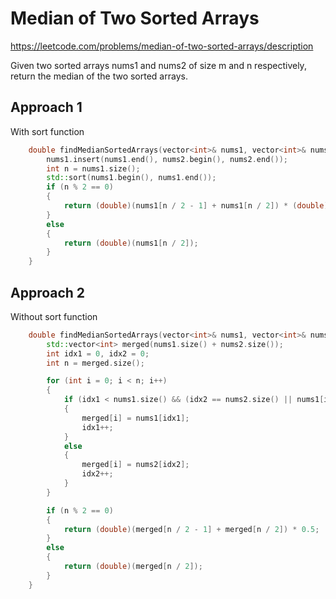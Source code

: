 # Median of Two Sorted Arrays

https://leetcode.com/problems/median-of-two-sorted-arrays/description

Given two sorted arrays nums1 and nums2 of size m and n respectively, return the median of the two sorted arrays.


## Approach 1

With sort function

``` C++
    double findMedianSortedArrays(vector<int>& nums1, vector<int>& nums2) {
        nums1.insert(nums1.end(), nums2.begin(), nums2.end());
        int n = nums1.size();
        std::sort(nums1.begin(), nums1.end());
        if (n % 2 == 0)
        {
            return (double)(nums1[n / 2 - 1] + nums1[n / 2]) * (double)0.5;
        }
        else
        {
            return (double)(nums1[n / 2]);
        }
    }
```

## Approach 2 

Without sort function

``` C++
    double findMedianSortedArrays(vector<int>& nums1, vector<int>& nums2) {
        std::vector<int> merged(nums1.size() + nums2.size());
        int idx1 = 0, idx2 = 0;
        int n = merged.size();

        for (int i = 0; i < n; i++)
        {
            if (idx1 < nums1.size() && (idx2 == nums2.size() || nums1[idx1] < nums2[idx2]))
            {
                merged[i] = nums1[idx1];
                idx1++;
            }
            else
            {
                merged[i] = nums2[idx2];
                idx2++;
            }
        }

        if (n % 2 == 0)
        {
            return (double)(merged[n / 2 - 1] + merged[n / 2]) * 0.5;
        }
        else
        {
            return (double)(merged[n / 2]);
        }
    }
```